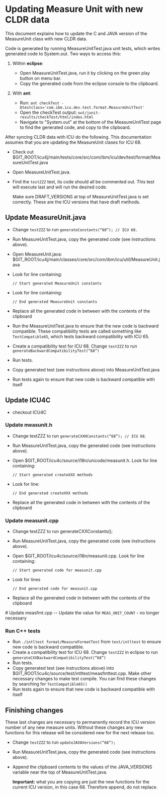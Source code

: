 # Updating Measure Unit with new CLDR data

This document explains how to update the C and JAVA version of the MeasureUnit
class with new CLDR data.

Code is generated by running MeasureUnitTest.java unit tests, which writes
generated code to System.out. Two ways to access this:

1. Within **eclipse**:
   - Open MeasureUnitTest.java, run it by clicking on the green play button on
     menu bar.
   - Copy the generated code from the eclipse console to the clipboard.

2. With **ant**:
   - Run: `ant checkTest
     -Dtestclass='com.ibm.icu.dev.test.format.MeasureUnitTest'`
   - Open the checkTest output: `out/junit-results/checkTest/html/index.html`
   - Navigate to "System.out" at the bottom of the MeasureUnitTest page to find
     the generated code, and copy to the clipboard.

After syncing CLDR data with ICU do the following. This documentation assumes
that you are updating the MeasureUnit clases for ICU 68.

* Check out
  $GIT_ROOT/icu4j/main/tests/core/src/com/ibm/icu/dev/test/format/MeasureUnitTest.java
* Open MeasureUnitTest.java.
* Find the `testZZZ` test, its code should all be commented out. This test will
  execute last and will run the desired code.

    Make sure DRAFT_VERSIONS at top of MeasureUnitTest.java is set correctly.
    These are the ICU versions that have draft methods.

## Update MeasureUnit.java

* Change `testZZZ` to run `generateConstants(“68”); // ICU 68.`
* Run MeasureUnitTest.java, copy the generated code (see instructions above).
* Open MeasureUnit.java:
  $GIT_ROOT/icu4j/main/classes/core/src/com/ibm/icu/util/MeasureUnit.java
* Look for line containing:

  `// Start generated MeasureUnit constants`
* Look for line containing:

  `// End generated MeasureUnit constants`
* Replace all the generated code in between with the contents of the clipboard
* Run the MeasureUnitTest.java to ensure that the new code is backward
  compatible. These compatibility tests are called something like
  `TestCompatible65`, which tests backward compatibility with ICU 65.
* Create a compatibility test for ICU 68. Change `testZZZ` to run
  `generateBackwardCompatibilityTest(“68”)`
* Run tests.
* Copy generated test (see instructions above) into MeasureUnitTest.java
* Run tests again to ensure that new code is backward compatible with itself

## Update ICU4C

* checkout ICU4C

### Update measunit.h

* Change testZZZ to run `generateCXXHConstants(“68”); // ICU 68`.
* Run MeasureUnitTest.java, copy the generated code (see instructions above).
* Open $GIT_ROOT/icu4c/source/i18n/unicode/measunit.h. Look for line containing:

  `// Start generated createXXX methods`
* Look for line:

  `// End generated createXXX methods`
* Replace all the generated code in between with the contents of the clipboard

### Update measunit.cpp

* Change testZZZ to run generateCXXConstants();
* Run MeasureUnitTest.java, copy the generated code (see instructions above).
* Open $GIT_ROOT/icu4c/source/i18n/measunit.cpp. Look for line containing:

  `// Start generated code for measunit.cpp`
* Look for lines

  `// End generated code for measunit.cpp`
* Replace all the generated code in between with the contents of the clipboard

\# Update measfmt.cpp -- Update the value for `MEAS_UNIT_COUNT` - no longer
necessary

### Run C++ tests

* Run `./intltest format/MeasureFormatTest` from `test/intltest` to ensure new
  code is backward compatible.
* Create a compatibility test for ICU 68. Change `testZZZ` in eclipse to run
  `generateCXXBackwardCompatibilityTest(“68”)`
* Run tests.
* Copy generated test (see instructions above) into
  $GIT_ROOT/icu4c/source/test/intltest/measfmttest.cpp. Make other necessary
  changes to make test compile. You can find these changes by searching for
  `TestCompatible65()`
* Run tests again to ensure that new code is backward compatible with itself

## Finishing changes

These last changes are necessary to permanently record the ICU version number of
any new measure units. Without these changes any new functions for this release
will be considered new for the next release too.

* Change `testZZZ` to run `updateJAVAVersions(“68”);`
* Run MeasureUnitTest.java, copy the generated code (see instructions above).
* Append the clipboard contents to the values of the JAVA_VERSIONS variable
  near the top of MeasureUnitTest.java.

  **Important:** what you are copying are just the new functions for the current
  ICU version, in this case 68. Therefore append, do not replace.
